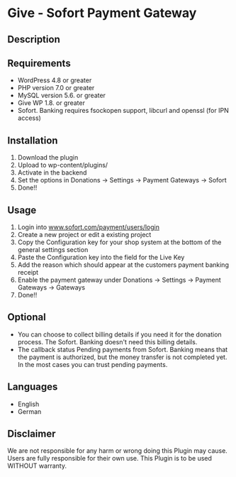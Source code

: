 # Give - Sofort Payment Gateway

## Description



## Requirements

- WordPress 4.8 or greater
- PHP version 7.0 or greater
- MySQL version 5.6. or greater
- Give WP 1.8. or greater
- Sofort. Banking requires fsockopen support, libcurl and openssl (for IPN access)

## Installation
1. Download the plugin
2. Upload to wp-content/plugins/
3. Activate in the backend
4. Set the options in Donations -> Settings -> Payment Gateways -> Sofort
5. Done!!

## Usage
1. Login into www.sofort.com/payment/users/login
2. Create a new project or edit a existing project
3. Copy the Configuration key for your shop system at the bottom of the general settings section
4. Paste the Configuration key into the field for the Live Key
5. Add the reason which should appear at the customers payment banking receipt 
6. Enable the payment gateway under Donations -> Settings -> Payment Gateways -> Gateways
7. Done!!

## Optional

- You can choose to collect billing details if you need it for the donation process. The Sofort. Banking doesn't need this billing details.
- The callback status Pending payments from Sofort. Banking means that the payment is authorized, but the money transfer is not completed yet. In the most cases you can trust pending payments.

## Languages
- English
- German

## Disclaimer

We are not responsible for any harm or wrong doing this Plugin may cause. Users are fully responsible for their own use. This Plugin is to be used WITHOUT warranty.